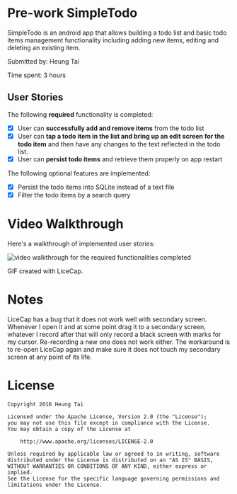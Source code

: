 # Pre-work SimpleTodo

SimpleTodo is an android app that allows building a todo list and basic todo
items management functionality including adding new items, editing and
deleting an existing item.

Submitted by: Heung Tai

Time spent: 3 hours

## User Stories

The following **required** functionality is completed:

* [x] User can **successfully add and remove items** from the todo list
* [x] User can **tap a todo item in the list and bring up an edit screen for
  the todo item** and then have any changes to the text reflected in the todo
  list.
* [x] User can **persist todo items** and retrieve them properly on app restart

The following optional features are implemented:

* [x] Persist the todo items into SQLite instead of a text file
* [x] Filter the todo items by a search query

# Video Walkthrough

Here's a walkthrough of implemented user stories:

![video walkthrough for the required functionalities
completed](simpletodo-with-search.gif)

GIF created with LiceCap.

# Notes

LiceCap has a bug that it does not work well with secondary screen. Whenever I
open it and at some point drag it to a secondary screen, whatever I record
after that will only record a black screen with marks for my cursor.
Re-recording a new one does not work either. The workaround is to re-open
LiceCap again and make sure it does not touch my secondary screen at any point
of its life.

# License

    Copyright 2016 Heung Tai

    Licensed under the Apache License, Version 2.0 (the "License");
    you may not use this file except in compliance with the License.
    You may obtain a copy of the License at

        http://www.apache.org/licenses/LICENSE-2.0

    Unless required by applicable law or agreed to in writing, software
    distributed under the License is distributed on an "AS IS" BASIS,
    WITHOUT WARRANTIES OR CONDITIONS OF ANY KIND, either express or implied.
    See the License for the specific language governing permissions and
    limitations under the License.
